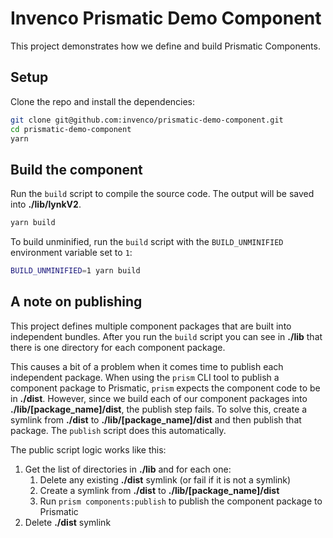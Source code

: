 # Invenco Prismatic Demo Component

This project demonstrates how we define and build Prismatic Components.

## Setup

Clone the repo and install the dependencies:
```bash
git clone git@github.com:invenco/prismatic-demo-component.git
cd prismatic-demo-component
yarn
```

## Build the component   

Run the `build` script to compile the source code. The output will be saved into **./lib/lynkV2**.
```bash
yarn build
```

To build unminified, run the `build` script with the `BUILD_UNMINIFIED` environment variable set to `1`:
```bash
BUILD_UNMINIFIED=1 yarn build
```

## A note on publishing

This project defines multiple component packages that are built into independent bundles. After you run the `build`
script you can see in **./lib** that there is one directory for each component package. 

This causes a bit of a problem when it comes time to publish each independent package. When using the `prism` CLI tool to
publish a component package to Prismatic, `prism` expects the component code to be in **./dist**. However, since we
build each of our component packages into **./lib/[package_name]/dist**, the publish step fails. To solve this, create a
symlink from **./dist** to **./lib/[package_name]/dist** and then publish that package. The `publish` script does this
automatically.

The public script logic works like this:

1. Get the list of directories in **./lib** and for each one:
   1. Delete any existing **./dist** symlink (or fail if it is not a symlink)
   2. Create a symlink from **./dist** to **./lib/[package_name]/dist**
   3. Run `prism components:publish` to publish the component package to Prismatic
2. Delete **./dist** symlink